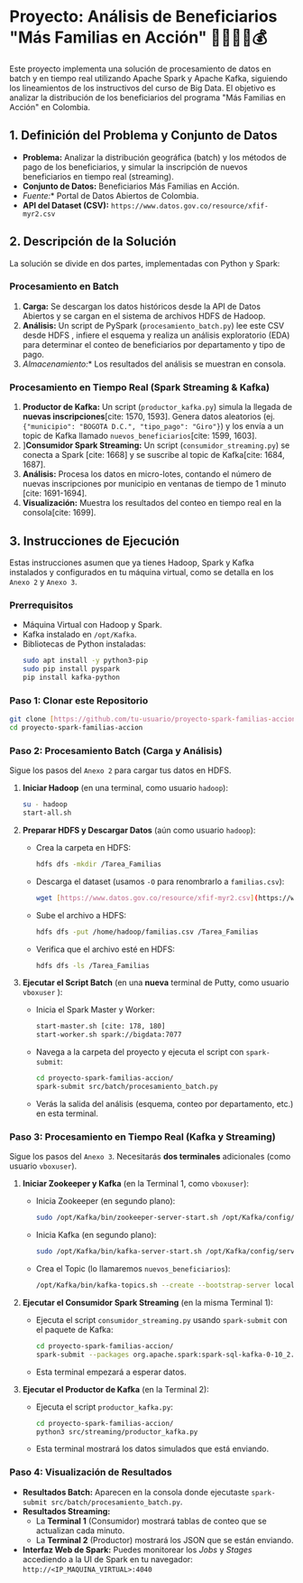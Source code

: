 # Proyecto: Análisis de Beneficiarios "Más Familias en Acción" 👨‍👩‍👧‍👦💰

Este proyecto implementa una solución de procesamiento de datos en batch y en tiempo real utilizando Apache Spark y Apache Kafka, siguiendo los lineamientos de los instructivos del curso de Big Data. El objetivo es analizar la distribución de los beneficiarios del programa "Más Familias en Acción" en Colombia.

## 1. Definición del Problema y Conjunto de Datos

* **Problema:** Analizar la distribución geográfica (batch) y los métodos de pago de los beneficiarios, y simular la inscripción de nuevos beneficiarios en tiempo real (streaming).
* **Conjunto de Datos:** Beneficiarios Más Familias en Acción.
* *Fuente:** Portal de Datos Abiertos de Colombia.
* **API del Dataset (CSV):** `https://www.datos.gov.co/resource/xfif-myr2.csv`

## 2. Descripción de la Solución

La solución se divide en dos partes, implementadas con Python y Spark:

### Procesamiento en Batch
1.  **Carga:** Se descargan los datos históricos desde la API de Datos Abiertos y se cargan en el sistema de archivos HDFS de Hadoop.
2.  **Análisis:** Un script de PySpark (`procesamiento_batch.py`) lee este CSV desde HDFS , infiere el esquema  y realiza un análisis exploratorio (EDA) para determinar el conteo de beneficiarios por departamento y tipo de pago.
3.  *Almacenamiento:** Los resultados del análisis se muestran en consola.

### Procesamiento en Tiempo Real (Spark Streaming & Kafka)
1.  **Productor de Kafka:** Un script (`productor_kafka.py`) simula la llegada de **nuevas inscripciones**[cite: 1570, 1593]. Genera datos aleatorios (ej. `{"municipio": "BOGOTA D.C.", "tipo_pago": "Giro"}`) y los envía a un topic de Kafka llamado `nuevos_beneficiarios`[cite: 1599, 1603].
2.  ]**Consumidor Spark Streaming:** Un script (`consumidor_streaming.py`) se conecta a Spark [cite: 1668] y se suscribe al topic de Kafka[cite: 1684, 1687].
3.  **Análisis:** Procesa los datos en micro-lotes, contando el número de nuevas inscripciones por municipio en ventanas de tiempo de 1 minuto [cite: 1691-1694].
4.  **Visualización:** Muestra los resultados del conteo en tiempo real en la consola[cite: 1699].

## 3. Instrucciones de Ejecución

Estas instrucciones asumen que ya tienes Hadoop, Spark y Kafka instalados y configurados en tu máquina virtual, como se detalla en los `Anexo 2` y `Anexo 3`.

### Prerrequisitos
* Máquina Virtual con Hadoop y Spark.
* Kafka instalado en `/opt/Kafka`.
* Bibliotecas de Python instaladas:
    ```bash
    sudo apt install -y python3-pip 
    sudo pip install pyspark 
    pip install kafka-python 
    ```

### Paso 1: Clonar este Repositorio
```bash
git clone [https://github.com/tu-usuario/proyecto-spark-familias-accion.git](https://github.com/tu-usuario/proyecto-spark-familias-accion.git)
cd proyecto-spark-familias-accion
```

### Paso 2: Procesamiento Batch (Carga y Análisis)

Sigue los pasos del `Anexo 2` para cargar tus datos en HDFS.

1.  **Iniciar Hadoop** (en una terminal, como usuario `hadoop`):
    ```bash
    su - hadoop 
    start-all.sh 
    ```

2.  **Preparar HDFS y Descargar Datos** (aún como usuario `hadoop`):
    * Crea la carpeta en HDFS:
        ```bash
        hdfs dfs -mkdir /Tarea_Familias 
        ```
    * Descarga el dataset (usamos `-O` para renombrarlo a `familias.csv`):
        ```bash
        wget [https://www.datos.gov.co/resource/xfif-myr2.csv](https://www.datos.gov.co/resource/xfif-myr2.csv) -O familias.csv 
        ```
    * Sube el archivo a HDFS:
        ```bash
        hdfs dfs -put /home/hadoop/familias.csv /Tarea_Familias 
        ```
    * Verifica que el archivo esté en HDFS:
        ```bash
        hdfs dfs -ls /Tarea_Familias 
        ```

3.  **Ejecutar el Script Batch** (en una **nueva** terminal de Putty, como usuario `vboxuser` ):
    * Inicia el Spark Master y Worker:
        ```bash
        start-master.sh [cite: 178, 180]
        start-worker.sh spark://bigdata:7077 
        ```
    * Navega a la carpeta del proyecto y ejecuta el script con `spark-submit`:
        ```bash
        cd proyecto-spark-familias-accion/
        spark-submit src/batch/procesamiento_batch.py
        ```
    * Verás la salida del análisis (esquema, conteo por departamento, etc.) en esta terminal.

### Paso 3: Procesamiento en Tiempo Real (Kafka y Streaming)

Sigue los pasos del `Anexo 3`. Necesitarás **dos terminales** adicionales (como usuario `vboxuser`).

1.  **Iniciar Zookeeper y Kafka** (en la Terminal 1, como `vboxuser`):
    * Inicia Zookeeper (en segundo plano):
        ```bash
        sudo /opt/Kafka/bin/zookeeper-server-start.sh /opt/Kafka/config/zookeeper.properties & 
        ```
    * Inicia Kafka (en segundo plano):
        ```bash
        sudo /opt/Kafka/bin/kafka-server-start.sh /opt/Kafka/config/server.properties & 
        ```
    * Crea el Topic (lo llamaremos `nuevos_beneficiarios`):
        ```bash
        /opt/Kafka/bin/kafka-topics.sh --create --bootstrap-server localhost:9092 --replication-factor 1 --partitions 1 --topic nuevos_beneficiarios 
        ```

2.  **Ejecutar el Consumidor Spark Streaming** (en la misma Terminal 1):
    * Ejecuta el script `consumidor_streaming.py` usando `spark-submit` con el paquete de Kafka:
        ```bash
        cd proyecto-spark-familias-accion/
        spark-submit --packages org.apache.spark:spark-sql-kafka-0-10_2.12:3.5.3 src/streaming/consumidor_streaming.py 
        ```
    * Esta terminal empezará a esperar datos.

3.  **Ejecutar el Productor de Kafka** (en la Terminal 2):
    * Ejecuta el script `productor_kafka.py`:
        ```bash
        cd proyecto-spark-familias-accion/
        python3 src/streaming/productor_kafka.py 
        ```
    * Esta terminal mostrará los datos simulados que está enviando.

### Paso 4: Visualización de Resultados

* **Resultados Batch:** Aparecen en la consola donde ejecutaste `spark-submit src/batch/procesamiento_batch.py`.
* **Resultados Streaming:**
    * La **Terminal 1** (Consumidor) mostrará tablas de conteo que se actualizan cada minuto.
    * La **Terminal 2** (Productor) mostrará los JSON que se están enviando.
* **Interfaz Web de Spark:** Puedes monitorear los *Jobs* y *Stages* accediendo a la UI de Spark en tu navegador: `http://<IP_MAQUINA_VIRTUAL>:4040`
